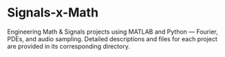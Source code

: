 # Signals-x-Math
Engineering Math & Signals projects using MATLAB and Python — Fourier, PDEs, and audio sampling.
Detailed descriptions and files for each project are provided in its corresponding directory.
